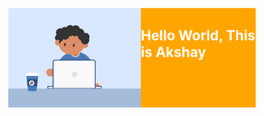 
<div style="display:flex; background:orange;  flex-direction:row">
  <img align="top" src="https://github.com/Akshaytomar893/Akshaytomar893/blob/main/typing_animmation.gif" width="270"  />
<h1 align="left" style="color:white">Hello World, This is Akshay</h1>
  </div>
